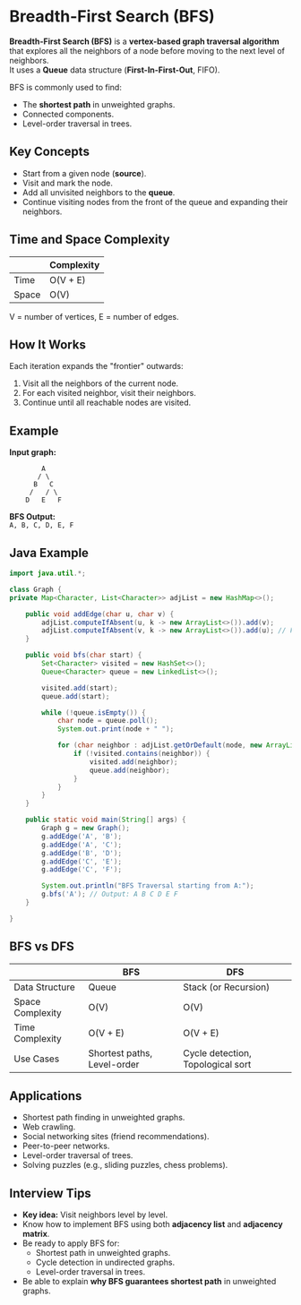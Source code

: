 # Breadth-First Search (BFS)

**Breadth-First Search (BFS)** is a **vertex-based graph traversal algorithm** that explores all the neighbors of a node before moving to the next level of neighbors.  
It uses a **Queue** data structure (**First-In-First-Out**, FIFO).

BFS is commonly used to find:

- The **shortest path** in unweighted graphs.
- Connected components.
- Level-order traversal in trees.

## Key Concepts

- Start from a given node (**source**).
- Visit and mark the node.
- Add all unvisited neighbors to the **queue**.
- Continue visiting nodes from the front of the queue and expanding their neighbors.

## Time and Space Complexity

|       | Complexity |
| ----- | ---------- |
| Time  | O(V + E)   |
| Space | O(V)       |

V = number of vertices, E = number of edges.

## How It Works

Each iteration expands the "frontier" outwards:

1. Visit all the neighbors of the current node.
2. For each visited neighbor, visit their neighbors.
3. Continue until all reachable nodes are visited.

## Example

**Input graph:**

```
        A
       / \
      B   C
     /   / \
    D   E   F
```

**BFS Output:**  
`A, B, C, D, E, F`

## Java Example

```java showLineNumbers
import java.util.*;

class Graph {
private Map<Character, List<Character>> adjList = new HashMap<>();

    public void addEdge(char u, char v) {
        adjList.computeIfAbsent(u, k -> new ArrayList<>()).add(v);
        adjList.computeIfAbsent(v, k -> new ArrayList<>()).add(u); // For undirected graph
    }

    public void bfs(char start) {
        Set<Character> visited = new HashSet<>();
        Queue<Character> queue = new LinkedList<>();

        visited.add(start);
        queue.add(start);

        while (!queue.isEmpty()) {
            char node = queue.poll();
            System.out.print(node + " ");

            for (char neighbor : adjList.getOrDefault(node, new ArrayList<>())) {
                if (!visited.contains(neighbor)) {
                    visited.add(neighbor);
                    queue.add(neighbor);
                }
            }
        }
    }

    public static void main(String[] args) {
        Graph g = new Graph();
        g.addEdge('A', 'B');
        g.addEdge('A', 'C');
        g.addEdge('B', 'D');
        g.addEdge('C', 'E');
        g.addEdge('C', 'F');

        System.out.println("BFS Traversal starting from A:");
        g.bfs('A'); // Output: A B C D E F
    }

}
```

## BFS vs DFS

|                  | BFS                         | DFS                               |
| ---------------- | --------------------------- | --------------------------------- |
| Data Structure   | Queue                       | Stack (or Recursion)              |
| Space Complexity | O(V)                        | O(V)                              |
| Time Complexity  | O(V + E)                    | O(V + E)                          |
| Use Cases        | Shortest paths, Level-order | Cycle detection, Topological sort |

## Applications

- Shortest path finding in unweighted graphs.
- Web crawling.
- Social networking sites (friend recommendations).
- Peer-to-peer networks.
- Level-order traversal of trees.
- Solving puzzles (e.g., sliding puzzles, chess problems).

## Interview Tips

- **Key idea:** Visit neighbors level by level.
- Know how to implement BFS using both **adjacency list** and **adjacency matrix**.
- Be ready to apply BFS for:
  - Shortest path in unweighted graphs.
  - Cycle detection in undirected graphs.
  - Level-order traversal in trees.
- Be able to explain **why BFS guarantees shortest path** in unweighted graphs.
